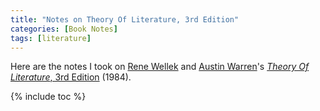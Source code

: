 ```yaml
---
title: "Notes on Theory Of Literature, 3rd Edition"
categories: [Book Notes]
tags: [literature]
---
```


Here are the notes I took on [Rene Wellek](https://en.wikipedia.org/wiki/Ren%C3%A9_Wellek) and [Austin Warren](https://en.wikipedia.org/wiki/Austin_Warren)'s [*Theory Of Literature*, 3rd Edition](https://www.amazon.com/dp/0156890844) (1984).

{% include toc %}
